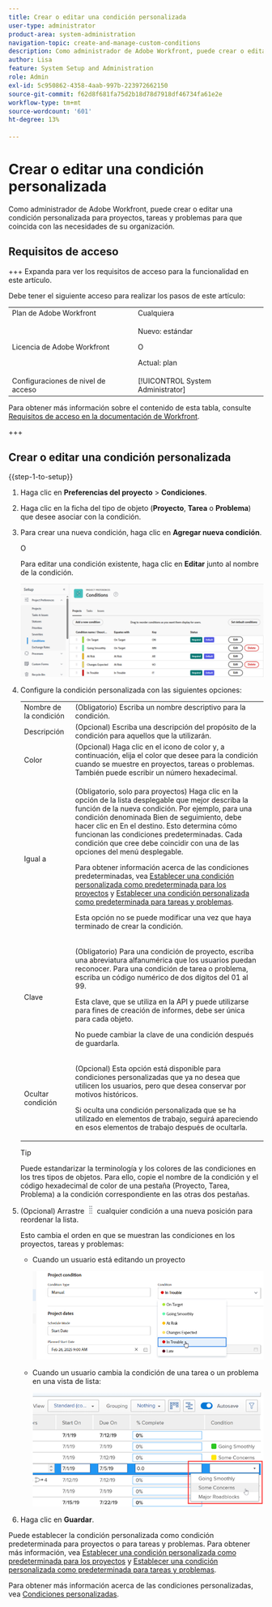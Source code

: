```yaml
---
title: Crear o editar una condición personalizada
user-type: administrator
product-area: system-administration
navigation-topic: create-and-manage-custom-conditions
description: Como administrador de Adobe Workfront, puede crear o editar una condición personalizada para proyectos, tareas y problemas para que coincida con las necesidades de su organización.
author: Lisa
feature: System Setup and Administration
role: Admin
exl-id: 5c950862-4358-4aab-997b-223972662150
source-git-commit: f62d8f681fa75d2b18d78d7918df46734fa61e2e
workflow-type: tm+mt
source-wordcount: '601'
ht-degree: 13%

---
```


# Crear o editar una condición personalizada

Como administrador de Adobe Workfront, puede crear o editar una condición personalizada para proyectos, tareas y problemas para que coincida con las necesidades de su organización.

## Requisitos de acceso

+++ Expanda para ver los requisitos de acceso para la funcionalidad en este artículo.

Debe tener el siguiente acceso para realizar los pasos de este artículo:

<table style="table-layout:auto"> 
 <col> 
 <col> 
 <tbody> 
  <tr> 
   <td role="rowheader">Plan de Adobe Workfront</td> 
   <td>Cualquiera</td> 
  </tr> 
  <tr> 
  <tr> 
   <td role="rowheader">Licencia de Adobe Workfront</td> 
   <td><p>Nuevo: estándar</p>
       <p>O</p>
       <p>Actual: plan</p></td>
  </tr> 
  </tr> 
  <tr> 
   <td role="rowheader">Configuraciones de nivel de acceso</td> 
   <td>[!UICONTROL System Administrator]</td>
  </tr> 
 </tbody> 
</table>

Para obtener más información sobre el contenido de esta tabla, consulte [Requisitos de acceso en la documentación de Workfront](/help/quicksilver/administration-and-setup/add-users/access-levels-and-object-permissions/access-level-requirements-in-documentation.md).

+++

## Crear o editar una condición personalizada

{{step-1-to-setup}}

1. Haga clic en **Preferencias del proyecto** > **Condiciones**.

1. Haga clic en la ficha del tipo de objeto (**Proyecto**, **Tarea** o **Problema**) que desee asociar con la condición.

1. Para crear una nueva condición, haga clic en **Agregar nueva condición**.

   O

   Para editar una condición existente, haga clic en **Editar** junto al nombre de la condición.

   ![Editar condición personalizada](assets/custom-conditions-0825.png)

1. Configure la condición personalizada con las siguientes opciones:

   <table style="table-layout:auto"> 
    <col> 
    <col> 
    <tbody> 
     <tr> 
      <td>Nombre de la condición</td> 
      <td>(Obligatorio) Escriba un nombre descriptivo para la condición.</td> 
     </tr> 
     <tr> 
      <td>Descripción</td> 
      <td>(Opcional) Escriba una descripción del propósito de la condición para aquellos que la utilizarán.</td> 
     </tr> 
     <tr> 
      <td>Color</td> 
      <td>(Opcional) Haga clic en el icono de color y, a continuación, elija el color que desee para la condición cuando se muestre en proyectos, tareas o problemas. También puede escribir un número hexadecimal.</td> 
     </tr> 
     <tr> 
      <td>Igual a </td> 
      <td><p>(Obligatorio, solo para proyectos) Haga clic en la opción de la lista desplegable que mejor describa la función de la nueva condición. Por ejemplo, para una condición denominada Bien de seguimiento, debe hacer clic en En el destino. Esto determina cómo funcionan las condiciones predeterminadas. Cada condición que cree debe coincidir con una de las opciones del menú desplegable.</p>
      <p>Para obtener información acerca de las condiciones predeterminadas, vea <a href="../../../administration-and-setup/customize-workfront/create-manage-custom-conditions/set-custom-condition-default-projects.md" class="MCXref xref">Establecer una condición personalizada como predeterminada para los proyectos</a> y <a href="../../../administration-and-setup/customize-workfront/create-manage-custom-conditions/set-custom-condition-default-tasks-issues.md" class="MCXref xref">Establecer una condición personalizada como predeterminada para tareas y problemas</a>.</p>
      <p>Esta opción no se puede modificar una vez que haya terminado de crear la condición.</p></td> 
     </tr> 
     <tr> 
      <td>Clave</td> 
      <td><p>(Obligatorio) Para una condición de proyecto, escriba una abreviatura alfanumérica que los usuarios puedan reconocer. Para una condición de tarea o problema, escriba un código numérico de dos dígitos del 01 al 99. </p>
      <p>Esta clave, que se utiliza en la API y puede utilizarse para fines de creación de informes, debe ser única para cada objeto.</p>
      <p>No puede cambiar la clave de una condición después de guardarla. </p></td> 
     </tr> 
     <tr> 
      <td>Ocultar condición</td> 
      <td><p>(Opcional) Esta opción está disponible para condiciones personalizadas que ya no desea que utilicen los usuarios, pero que desea conservar por motivos históricos. </p>
      <p>Si oculta una condición personalizada que se ha utilizado en elementos de trabajo, seguirá apareciendo en esos elementos de trabajo después de ocultarla. </p></td> 
     </tr> 
    </tbody> 
   </table>

   >[!TIP]
   >
   >Puede estandarizar la terminología y los colores de las condiciones en los tres tipos de objetos. Para ello, copie el nombre de la condición y el código hexadecimal de color de una pestaña (Proyecto, Tarea, Problema) a la condición correspondiente en las otras dos pestañas.

1. (Opcional) Arrastre ![Icono de mover](assets/move-icon---dots.png) cualquier condición a una nueva posición para reordenar la lista.

   Esto cambia el orden en que se muestran las condiciones en los proyectos, tareas y problemas:

   * Cuando un usuario está editando un proyecto

     ![Cambiar condición al editar el proyecto](assets/change-condition-edit-project-0825.png)

   <!-- 
   * When a user is changing the condition for a task or issue on the Updates tab:

     ![Change condition when updating comment](assets/change-condition-update-comment.png)
   -->

   * Cuando un usuario cambia la condición de una tarea o un problema en una vista de lista:

     ![Cambiar condición en la lista](assets/change-conditions-list-dropdown-only.png)

1. Haga clic en **Guardar**.

Puede establecer la condición personalizada como condición predeterminada para proyectos o para tareas y problemas. Para obtener más información, vea [Establecer una condición personalizada como predeterminada para los proyectos](../../../administration-and-setup/customize-workfront/create-manage-custom-conditions/set-custom-condition-default-projects.md) y [Establecer una condición personalizada como predeterminada para tareas y problemas](../../../administration-and-setup/customize-workfront/create-manage-custom-conditions/set-custom-condition-default-tasks-issues.md).

Para obtener más información acerca de las condiciones personalizadas, vea [Condiciones personalizadas](../../../administration-and-setup/customize-workfront/create-manage-custom-conditions/custom-conditions.md).
